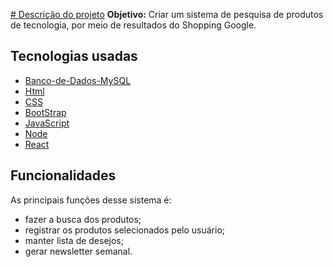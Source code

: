 [# Descrição do projeto](https://github.com)
**Objetivo:** Criar um sistema de pesquisa de produtos de tecnologia, por meio de resultados do Shopping Google.

## Tecnologias usadas 
- [Banco-de-Dados-MySQL](https://www.mysql.com/)
- [Html](https://www.w3schools.com/html/)
- [CSS](https://www.w3schools.com/css/)
- [BootStrap](https://getbootstrap.com/)
- [JavaScript](https://www.javascript.com/) 
- [Node](https://nodejs.org/en/)
- [React](react.com) 

## Funcionalidades 
As principais funções desse sistema é:
- fazer a busca dos produtos;
- registrar os produtos selecionados pelo usuário;
- manter lista de desejos;
- gerar newsletter semanal.
